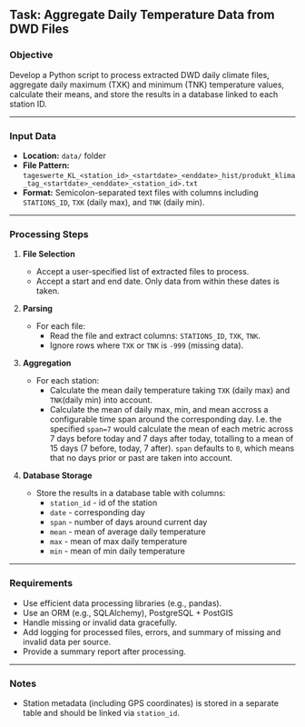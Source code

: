 ## Task: Aggregate Daily Temperature Data from DWD Files

### Objective
Develop a Python script to process extracted DWD daily climate files, aggregate daily maximum (TXK) and minimum (TNK) temperature values, calculate their means, and store the results in a database linked to each station ID.

---

### Input Data

- **Location:** `data/` folder
- **File Pattern:** `tageswerte_KL_<station_id>_<startdate>_<enddate>_hist/produkt_klima_tag_<startdate>_<enddate>_<station_id>.txt`
- **Format:** Semicolon-separated text files with columns including `STATIONS_ID`, `TXK` (daily max), and `TNK` (daily min).

---

### Processing Steps

1. **File Selection**
   - Accept a user-specified list of extracted files to process.
   - Accept a start and end date. Only data from within these dates is taken.

2. **Parsing**
   - For each file:
     - Read the file and extract columns: `STATIONS_ID`, `TXK`, `TNK`.
     - Ignore rows where `TXK` or `TNK` is `-999` (missing data).

3. **Aggregation**
   - For each station:
     - Calculate the mean daily temperature taking `TXK` (daily max) and `TNK`(daily min) into account.
     - Calculate the mean of daily max, min, and mean accross a configurable time span around the corresponding day. I.e. the specified `span=7` would calculate the mean of each metric across 7 days before today and 7 days after today, totalling to a mean of 15 days (7 before, today, 7 after). `span` defaults to `0`, which means that no days prior or past are taken into account.

4. **Database Storage**
   - Store the results in a database table with columns:
     - `station_id` - id of the station
     - `date` - corresponding day
     - `span` - number of days around current day
     - `mean` - mean of average daily temperature
     - `max` - mean of max daily temperature
     - `min` - mean of min daily temperature

---

### Requirements

- Use efficient data processing libraries (e.g., pandas).
- Use an ORM (e.g., SQLAlchemy), PostgreSQL + PostGIS
- Handle missing or invalid data gracefully.
- Add logging for processed files, errors, and summary of missing and invalid data per source.
- Provide a summary report after processing.

---

### Notes

- Station metadata (including GPS coordinates) is stored in a separate table and should be linked via `station_id`.